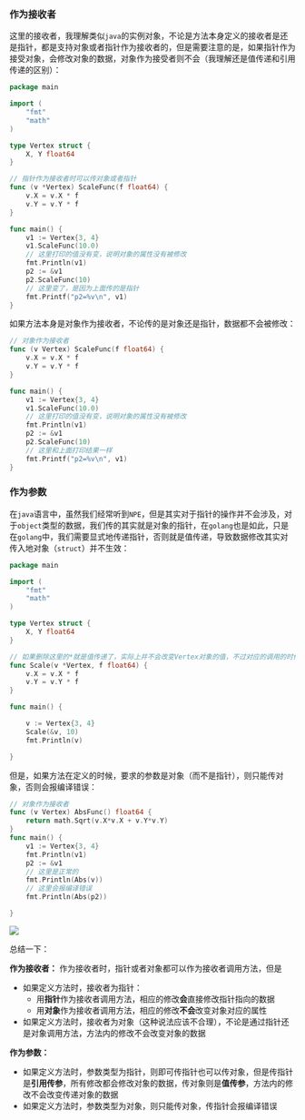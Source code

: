 
### 作为接收者

这里的接收者，我理解类似`java`的实例对象，不论是方法本身定义的接收者是还是指针，都是支持对象或者指针作为接收者的，但是需要注意的是，如果指针作为接受对象，会修改对象的数据，对象作为接受者则不会（我理解还是值传递和引用传递的区别）：

```go
package main

import (
	"fmt"
	"math"
)

type Vertex struct {
	X, Y float64
}

// 指针作为接收者时可以传对象或者指针
func (v *Vertex) ScaleFunc(f float64) {
	v.X = v.X * f
	v.Y = v.Y * f
}

func main() {
	v1 := Vertex{3, 4}
	v1.ScaleFunc(10.0)
	// 这里打印的值没有变，说明对象的属性没有被修改
	fmt.Println(v1)
	p2 := &v1
	p2.ScaleFunc(10)
	// 这里变了，是因为上面传的是指针
	fmt.Printf("p2=%v\n", v1)
}
```

如果方法本身是对象作为接收者，不论传的是对象还是指针，数据都不会被修改：
```go
// 对象作为接收者
func (v Vertex) ScaleFunc(f float64) {
	v.X = v.X * f
	v.Y = v.Y * f
}

func main() {
	v1 := Vertex{3, 4}
	v1.ScaleFunc(10.0)
	// 这里打印的值没有变，说明对象的属性没有被修改
	fmt.Println(v1)
	p2 := &v1
	p2.ScaleFunc(10)
	// 这里和上面打印结果一样
	fmt.Printf("p2=%v\n", v1)
}

```

### 作为参数

在`java`语言中，虽然我们经常听到`NPE`，但是其实对于指针的操作并不会涉及，对于`object`类型的数据，我们传的其实就是对象的指针，在`golang`也是如此，只是在`golang`中，我们需要显式地传递指针，否则就是值传递，导致数据修改其实对传入地对象（`struct`）并不生效：

```go
package main

import (
	"fmt"
	"math"
)

type Vertex struct {
	X, Y float64
}

// 如果删除这里的*就是值传递了，实际上并不会改变Vertex对象的值，不过对应的调用的时候就不能传指针了（也就是`&v`），而是将对象直接传入（不加`&`）
func Scale(v *Vertex, f float64) {
	v.X = v.X * f
	v.Y = v.Y * f
}

func main() {

	v := Vertex{3, 4}
	Scale(&v, 10)
	fmt.Println(v)

}

```

但是，如果方法在定义的时候，要求的参数是对象（而不是指针），则只能传对象，否则会报编译错误：

```go
// 对象作为接收者
func (v Vertex) AbsFunc() float64 {
	return math.Sqrt(v.X*v.X + v.Y*v.Y)
}
func main() {
	v1 := Vertex{3, 4}
	fmt.Println(v1)
	p2 := &v1
	// 这里是正常的
	fmt.Println(Abs(v))
	// 这里会报编译错误
	fmt.Println(Abs(p2))

}

```

![](https://syske-pic-bed.oss-cn-hangzhou.aliyuncs.com/imgs/3bf9f5c6-8434-4151-9a9f-36f96d4eb478.jpg)

总结一下：

**作为接收者：**
作为接收者时，指针或者对象都可以作为接收者调用方法，但是
- 如果定义方法时，接收者为指针：
	- 用**指针**作为接收者调用方法，相应的修改**会**直接修改指针指向的数据
	- 用**对象**作为接收者调用方法，相应的修改**不会**改变对象对应的属性
- 如果定义方法时，接收者为对象（这种说法应该不合理），不论是通过指针还是对象调用方法，方法内的修改不会改变对象的数据

**作为参数：**
- 如果定义方法时，参数类型为指针，则即可传指针也可以传对象，但是传指针是**引用传参**，所有修改都会修改对象的数据，传对象则是**值传参**，方法内的修改不会改变传递对象的数据
- 如果定义方法时，参数类型为对象，则只能传对象，传指针会报编译错误
